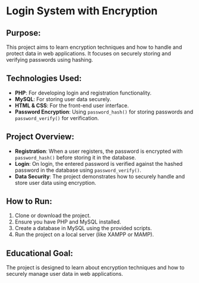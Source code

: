 

# Login System with Encryption

## Purpose:
This project aims to learn encryption techniques and how to handle and protect data in web applications. It focuses on securely storing and verifying passwords using hashing.

## Technologies Used:
- **PHP**: For developing login and registration functionality.
- **MySQL**: For storing user data securely.
- **HTML & CSS**: For the front-end user interface.
- **Password Encryption**: Using `password_hash()` for storing passwords and `password_verify()` for verification.

## Project Overview:
- **Registration**: When a user registers, the password is encrypted with `password_hash()` before storing it in the database.
- **Login**: On login, the entered password is verified against the hashed password in the database using `password_verify()`.
- **Data Security**: The project demonstrates how to securely handle and store user data using encryption.

## How to Run:
1. Clone or download the project.
2. Ensure you have PHP and MySQL installed.
3. Create a database in MySQL using the provided scripts.
4. Run the project on a local server (like XAMPP or MAMP).

## Educational Goal:
The project is designed to learn about encryption techniques and how to securely manage user data in web applications.

